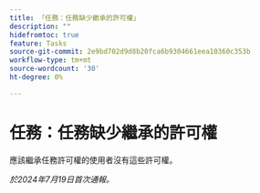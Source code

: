 ```yaml
---
title: 「任務：任務缺少繼承的許可權」
description: ""
hidefromtoc: true
feature: Tasks
source-git-commit: 2e9bd702d9d8b20fca6b9304661eea10360c353b
workflow-type: tm+mt
source-wordcount: '30'
ht-degree: 0%

---
```



# 任務：任務缺少繼承的許可權

應該繼承任務許可權的使用者沒有這些許可權。

_於2024年7月19日首次通報。_

